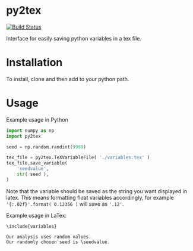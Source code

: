 # py2tex
[![Build Status](https://travis-ci.com/zhafen/py2tex.svg?branch=master)](https://travis-ci.com/zhafen/py2tex)


Interface for easily saving python variables in a tex file.

# Installation

To install, clone and then add to your python path.

# Usage

Example usage in Python
```python
import numpy as np
import py2tex

seed = np.random.randint(9999)

tex_file = py2tex.TeXVariableFile( './variables.tex' )
tex_file.save_variable(
    'seedvalue',
    str( seed ),
)
```
Note that the variable should be saved as the string you want displayed in latex.
This means formatting float variables accordingly, for example `'{:.02f}'.format( 0.12356 )` will save as `'.12'`.

Example usage in LaTex:
```
\include{variables}

Our analysis uses random values.
Our randomly chosen seed is \seedvalue.
```

